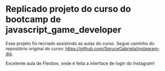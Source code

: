 # Replicado projeto do curso do bootcamp de javascript_game_developer

Esse projeto foi recriado assistindo as aulas do curso. Segue caminho do repositório original do curso: https://github.com/SpruceGabriela/instagram-dio.


Excelente aula de Flexbox, onde é feita a interface de login do Instagram! 



